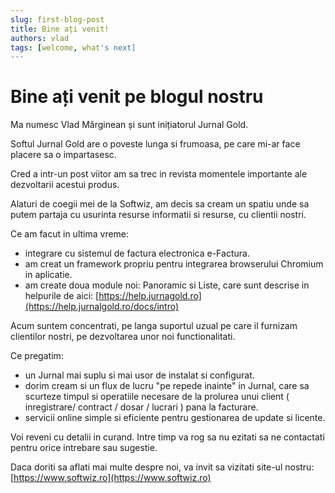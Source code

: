 ```yaml
---
slug: first-blog-post
title: Bine ați venit!
authors: vlad
tags: [welcome, what's next]
---
```


# Bine ați venit pe blogul nostru

Ma numesc Vlad Mărginean și sunt inițiatorul Jurnal Gold.

Softul Jurnal Gold are o poveste lunga si frumoasa, pe care mi-ar face placere sa o impartasesc.

Cred a intr-un post viitor am sa trec in revista momentele importante ale dezvoltarii acestui produs.

Alaturi de coegii mei de la Softwiz, am decis sa cream un spatiu unde sa putem partaja cu usurinta resurse informatii si resurse, cu clientii nostri.

Ce am facut in ultima vreme:

- integrare cu sistemul de factura electronica e-Factura.
- am creat un framework propriu pentru integrarea browserului Chromium in aplicatie.
- am create doua module noi: Panoramic si Liste, care sunt descrise in helpurile de aici: [https://help.jurnagold.ro](https://help.jurnalgold.ro/docs/intro)

Acum suntem concentrati, pe langa suportul uzual pe care il furnizam clientilor nostri, pe dezvoltarea unor noi functionalitati.

Ce pregatim:

- un Jurnal mai suplu si mai usor de instalat si configurat.
- dorim cream si un flux de lucru "pe repede inainte" in Jurnal, care sa scurteze timpul si operatiile necesare de la prolurea unui client ( inregistrare/  contract / dosar / lucrari ) pana la facturare.
- servicii online simple si eficiente pentru gestionarea de update si licente.

Voi reveni cu detalii in curand. Intre timp va rog sa nu ezitati sa ne contactati pentru orice intrebare sau sugestie.

Daca doriti sa aflati mai multe despre noi, va invit sa vizitati site-ul nostru: [https://www.softwiz.ro](https://www.softwiz.ro)

